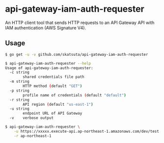 # api-gateway-iam-auth-requester

An HTTP client tool that sends HTTP requests to an API Gateway API with IAM authentication (AWS Signature V4).

## Usage

```sh
$ go get -u -v github.com/skatsuta/api-gateway-iam-auth-requester

$ api-gateway-iam-auth-requester --help
Usage of api-gateway-iam-auth-requester:
  -c string
        shared credentials file path
  -m string
        HTTP method (default "GET")
  -p string
        profile name of credentials (default "default")
  -r string
        API region (default "us-east-1")
  -u string
        endpoint URL of API Gateway
  -v    verbose output

$ api-gateway-iam-auth-requester \
	-u https://xxxxx.execute-api.ap-northeast-1.amazonaws.com/dev/test \
	-r ap-northeast-1
```
